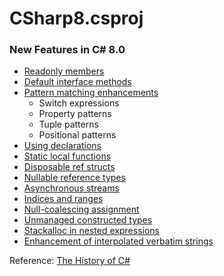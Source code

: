 # CSharp8.csproj

### New Features in C# 8.0

- [Readonly members](Features/ReadOnlyMembers.cs)
- [Default interface methods](Features/DefaultInterfaceMethods.cs)
- [Pattern matching enhancements](Features/PatternMatchingEnhancements.cs)
  - Switch expressions
  - Property patterns
  - Tuple patterns
  - Positional patterns
- [Using declarations](Features/UsingDeclarations.cs)
- [Static local functions](Features/StaticLocalFunctions.cs)
- [Disposable ref structs](Features/DisposableRefStructs.cs)
- [Nullable reference types](Features/NullableReferenceTypes.cs)
- [Asynchronous streams](Features/AsynchronousStreams.cs)
- [Indices and ranges](Features/IndicesAndRanges.cs)
- [Null-coalescing assignment](Features/NullCoalescingAssignment.cs)
- [Unmanaged constructed types](Features/UnmanagedConstructedTypes.cs)
- [Stackalloc in nested expressions](Features/StackallocInNestedExpressions.cs)
- [Enhancement of interpolated verbatim strings](Features/EnhancedInterpolatedVerbatimStrings.cs)

Reference: [The History of C#](https://learn.microsoft.com/en-us/dotnet/csharp/whats-new/csharp-version-history)
